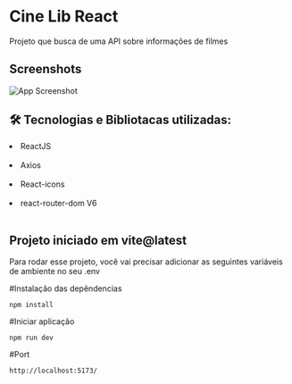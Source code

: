 
# Cine Lib React

Projeto que busca de uma API sobre informações de filmes


## Screenshots

![App Screenshot](https://i.ibb.co/5Kb12JQ/1660531917635.png)

## 🛠 Tecnologias e Bibliotacas utilizadas:

<li> ReactJS </li><br>
<li> Axios </li><br>
<li> React-icons </li><br>
<li> react-router-dom V6 </li><br>

## Projeto iniciado em vite@latest

Para rodar esse projeto, você vai precisar adicionar as seguintes variáveis de ambiente no seu .env

#Instalação das depêndencias

`npm install`

#Iniciar aplicação

`npm run dev`

#Port 

`http://localhost:5173/`
